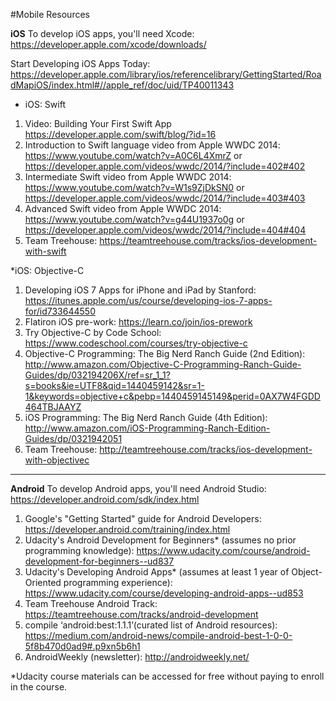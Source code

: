 #Mobile Resources


**iOS**
To develop iOS apps, you'll need Xcode: https://developer.apple.com/xcode/downloads/

Start Developing iOS Apps Today:
https://developer.apple.com/library/ios/referencelibrary/GettingStarted/RoadMapiOS/index.html#//apple_ref/doc/uid/TP40011343

* iOS: Swift
1. Video: Building Your First Swift App https://developer.apple.com/swift/blog/?id=16
2. Introduction to Swift language video from Apple WWDC 2014: https://www.youtube.com/watch?v=A0C6L4XmrZ or https://developer.apple.com/videos/wwdc/2014/?include=402#402
3. Intermediate Swift video from Apple WWDC 2014: https://www.youtube.com/watch?v=W1s9ZjDkSN0 or https://developer.apple.com/videos/wwdc/2014/?include=403#403
4. Advanced Swift video from Apple WWDC 2014: https://www.youtube.com/watch?v=g44U1937o0g or https://developer.apple.com/videos/wwdc/2014/?include=404#404
5. Team Treehouse: https://teamtreehouse.com/tracks/ios-development-with-swift


*iOS: Objective-C

1. Developing iOS 7 Apps for iPhone and iPad by Stanford: https://itunes.apple.com/us/course/developing-ios-7-apps-for/id733644550
2. Flatiron iOS pre-work: https://learn.co/join/ios-prework
3. Try Objective-C by Code School:  https://www.codeschool.com/courses/try-objective-c
4. Objective-C Programming: The Big Nerd Ranch Guide (2nd Edition): http://www.amazon.com/Objective-C-Programming-Ranch-Guide-Guides/dp/032194206X/ref=sr_1_1?s=books&ie=UTF8&qid=1440459142&sr=1-1&keywords=objective+c&pebp=1440459145149&perid=0AX7W4FGDD464TBJAAYZ
5. iOS Programming: The Big Nerd Ranch Guide (4th Edition):  http://www.amazon.com/iOS-Programming-Ranch-Edition-Guides/dp/0321942051
6. Team Treehouse: http://teamtreehouse.com/tracks/ios-development-with-objectivec



---

**Android**
To develop Android apps, you'll need Android Studio: https://developer.android.com/sdk/index.html

1. Google's "Getting Started" guide for Android Developers: https://developer.android.com/training/index.html
2. Udacity's Android Development for Beginners* (assumes no prior programming knowledge): https://www.udacity.com/course/android-development-for-beginners--ud837
3. Udacity's Developing Android Apps* (assumes at least 1 year of Object-Oriented programming experience): https://www.udacity.com/course/developing-android-apps--ud853
4. Team Treehouse Android Track: https://teamtreehouse.com/tracks/android-development
5. compile ‘android:best:1.1.1’(curated list of Android resources): https://medium.com/android-news/compile-android-best-1-0-0-5f8b470d0ad9#.p9xn5b6h1
6. AndroidWeekly (newsletter): http://androidweekly.net/

*Udacity course materials can be accessed for free without paying to enroll in the course.


